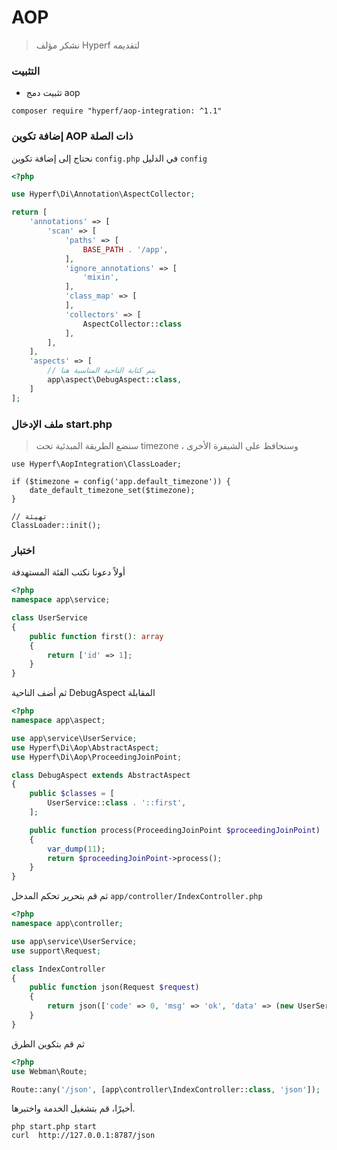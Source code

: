 # AOP

> نشكر مؤلف Hyperf لتقديمه

### التثبيت

- تثبيت دمج aop

```shell
composer require "hyperf/aop-integration: ^1.1"
```

### إضافة تكوين AOP ذات الصلة

نحتاج إلى إضافة تكوين `config.php` في الدليل `config`

```php
<?php

use Hyperf\Di\Annotation\AspectCollector;

return [
    'annotations' => [
        'scan' => [
            'paths' => [
                BASE_PATH . '/app',
            ],
            'ignore_annotations' => [
                'mixin',
            ],
            'class_map' => [
            ],
            'collectors' => [
                AspectCollector::class
            ],
        ],
    ],
    'aspects' => [
        // يتم كتابة الناحية المناسبة هنا
        app\aspect\DebugAspect::class,
    ]
];

```

### ملف الإدخال start.php

> سنضع الطريقة المبدئية تحت timezone ، وسنحافظ على الشيفرة الأخرى

```
use Hyperf\AopIntegration\ClassLoader;

if ($timezone = config('app.default_timezone')) {
    date_default_timezone_set($timezone);
}

// تهيئة
ClassLoader::init();
```

### اختبار

أولاً دعونا نكتب الفئة المستهدفة

```php
<?php
namespace app\service;

class UserService
{
    public function first(): array
    {
        return ['id' => 1];
    }
}
```

ثم أضف الناحية DebugAspect المقابلة

```php
<?php
namespace app\aspect;

use app\service\UserService;
use Hyperf\Di\Aop\AbstractAspect;
use Hyperf\Di\Aop\ProceedingJoinPoint;

class DebugAspect extends AbstractAspect
{
    public $classes = [
        UserService::class . '::first',
    ];

    public function process(ProceedingJoinPoint $proceedingJoinPoint)
    {
        var_dump(11);
        return $proceedingJoinPoint->process();
    }
}
```

ثم قم بتحرير تحكم المدخل `app/controller/IndexController.php`

```php
<?php
namespace app\controller;

use app\service\UserService;
use support\Request;

class IndexController
{
    public function json(Request $request)
    {
        return json(['code' => 0, 'msg' => 'ok', 'data' => (new UserService())->first()]);
    }
}
```

ثم قم بتكوين الطرق

```php
<?php
use Webman\Route;

Route::any('/json', [app\controller\IndexController::class, 'json']);
```

أخيرًا، قم بتشغيل الخدمة واختبرها.

```shell
php start.php start
curl  http://127.0.0.1:8787/json
```

